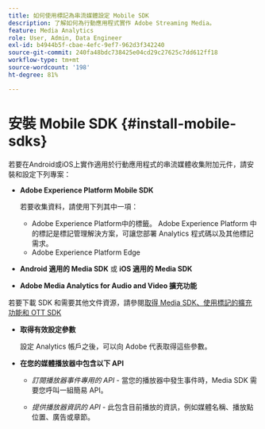 ```yaml
---
title: 如何使用標記為串流媒體設定 Mobile SDK
description: 了解如何為行動應用程式實作 Adobe Streaming Media。
feature: Media Analytics
role: User, Admin, Data Engineer
exl-id: b4944b5f-cbae-4efc-9ef7-962d3f342240
source-git-commit: 240fa48bdc738425e04cd29c27625c7dd612ff18
workflow-type: tm+mt
source-wordcount: '198'
ht-degree: 81%

---
```


# 安裝 Mobile SDK {#install-mobile-sdks}

若要在Android或iOS上實作適用於行動應用程式的串流媒體收集附加元件，請安裝和設定下列專案：

* **Adobe Experience Platform Mobile SDK**

  若要收集資料，請使用下列其中一項：
   * Adobe Experience Platform中的標籤。 Adobe Experience Platform 中的標記是標記管理解決方案，可讓您部署 Analytics 程式碼以及其他標記需求。
   * Adobe Experience Platform Edge

* **Android 適用的 Media SDK** 或 **iOS 適用的 Media SDK**

* **Adobe Media Analytics for Audio and Video 擴充功能**

若要下載 SDK 和需要其他文件資源，請參閱[取得 Media SDK、使用標記的擴充功能和 OTT SDK](/help/getting-started/download-sdks.md)

* **取得有效設定參數**

  設定 Analytics 帳戶之後，可以向 Adobe 代表取得這些參數。

* **在您的媒體播放器中包含以下 API**

   * *訂閱播放器事件專用的 API* - 當您的播放器中發生事件時，Media SDK 需要您呼叫一組簡易 API。

   * *提供播放器資訊的 API* - 此包含目前播放的資訊，例如媒體名稱、播放點位置、廣告或章節。
